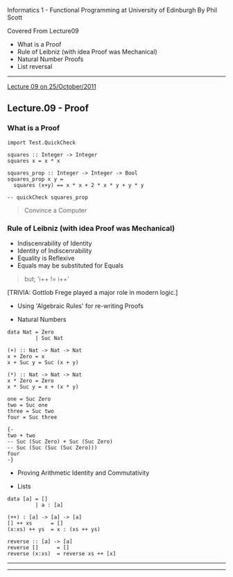 Informatics 1 - Functional Programming
at University of Edinburgh
By Phil Scott

Covered From Lecture09
* What is a Proof
* Rule of Leibniz (with idea Proof was Mechanical)
* Natural Number Proofs
* List reversal

---

[Lecture 09 on 25/October/2011]()

## Lecture.09 - Proof

### What is a Proof
```
import Test.QuickCheck

squares :: Integer -> Integer
squares x = x * x

squares_prop :: Integer -> Integer -> Bool
squares_prop x y =
  squares (x+y) == x * x + 2 * x * y + y * y

-- quickCheck squares_prop
```

> Convince a Computer


### Rule of Leibniz (with idea Proof was Mechanical)

* Indiscenrability of Identity
* Identity of Indiscenrability 
* Equality is Reflexive
* Equals may be substituted for Equals

> but; 'i++ != i++'

[TRIVIA: Gottlob Frege played a major role in modern logic.]

* Using 'Algebraic Rules' for re-writing Proofs

* Natural Numbers
```
data Nat = Zero
         | Suc Nat

(+) :: Nat -> Nat -> Nat
x + Zero = x
x + Suc y = Suc (x + y)

(*) :: Nat -> Nat -> Nat
x * Zero = Zero
x * Suc y = x + (x * y)

one = Suc Zero
two = Suc one
three = Suc two
four = Suc three

{-
two + two
-- Suc (Suc Zero) + Suc (Suc Zero)
-- Suc (Suc (Suc (Suc Zero)))
four
-}
```

* Proving Arithmetic Identity and Commutativity

* Lists
```
data [a] = []
         | a : [a]

(++) : [a] -> [a] -> [a]
[] ++ xs      = []
(x:xs) ++ ys  = x : (xs ++ ys)

reverse :: [a] -> [a]
reverse []      = []
reverse (x:xs)  = reverse xs ++ [x]
```

---
---
